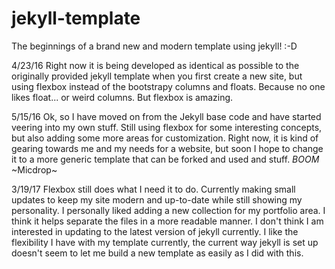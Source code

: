 # jekyll-template

The beginnings of a brand new and modern template using jekyll! :-D

4/23/16
Right now it is being developed as identical as possible to the originally provided jekyll template when you first create a new site, but using flexbox instead of the bootstrapy columns and floats. Because no one likes float... or weird columns. But flexbox is amazing.

5/15/16
Ok, so I have moved on from the Jekyll base code and have started veering into my own stuff. Still using flexbox for some interesting concepts, but also adding some more areas for customization. Right now, it is kind of gearing towards me and my needs for a website, but soon I hope to change it to a more generic template that can be forked and used and stuff. _BOOM_ ~Micdrop~

3/19/17
Flexbox still does what I need it to do. Currently making small updates to keep my site modern and up-to-date while still showing my personality. I personally liked adding a new collection for my portfolio area. I think it helps separate the files in a more readable manner. I don't think I am interested in updating to the latest version of jekyll currently. I like the flexibility I have with my template currently, the current way jekyll is set up doesn't seem to let me build a new template as easily as I did with this.
